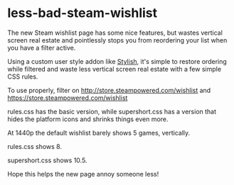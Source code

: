 # less-bad-steam-wishlist

The new Steam wishlist page has some nice features, but wastes vertical screen real estate and pointlessly stops you from reordering your list when you have a filter active. 

Using a custom user style addon like [Stylish](https://addons.mozilla.org/en-US/firefox/addon/stylish/), it's simple to restore ordering while filtered and waste less vertical screen real estate with a few simple CSS rules. 

To use properly, filter on http://store.steampowered.com/wishlist and https://store.steampowered.com/wishlist

rules.css has the basic version, while supershort.css has a version that hides the platform icons and shrinks things even more. 

At 1440p the default wishlist barely shows 5 games, vertically. 

rules.css shows 8.

supershort.css shows 10.5. 


Hope this helps the new page annoy someone less! 